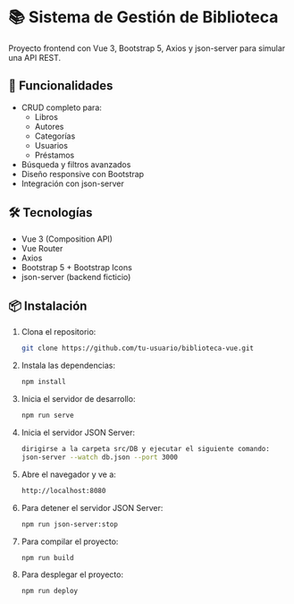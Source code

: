 # 📚 Sistema de Gestión de Biblioteca

Proyecto frontend con Vue 3, Bootstrap 5, Axios y json-server para simular una API REST.

## 🚀 Funcionalidades

- CRUD completo para:
  - Libros
  - Autores
  - Categorías
  - Usuarios
  - Préstamos
- Búsqueda y filtros avanzados
- Diseño responsive con Bootstrap
- Integración con json-server

## 🛠️ Tecnologías

- Vue 3 (Composition API)
- Vue Router
- Axios
- Bootstrap 5 + Bootstrap Icons
- json-server (backend ficticio)

## 📦 Instalación

1. Clona el repositorio:
   ```bash
   git clone https://github.com/tu-usuario/biblioteca-vue.git

2. Instala las dependencias:
   ```bash
   npm install

3. Inicia el servidor de desarrollo:
   ```bash
   npm run serve

4. Inicia el servidor JSON Server:
   ```bash
   dirigirse a la carpeta src/DB y ejecutar el siguiente comando:
   json-server --watch db.json --port 3000

5. Abre el navegador y ve a:
   ```bash
   http://localhost:8080

6. Para detener el servidor JSON Server:
   ```bash
   npm run json-server:stop

7. Para compilar el proyecto:
   ```bash
   npm run build

8. Para desplegar el proyecto:
   ```bash
   npm run deploy
